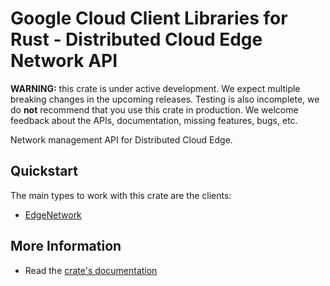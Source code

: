 # Google Cloud Client Libraries for Rust - Distributed Cloud Edge Network API

<!-- Code generated by sidekick. DO NOT EDIT. -->

**WARNING:** this crate is under active development. We expect multiple breaking
changes in the upcoming releases. Testing is also incomplete, we do **not**
recommend that you use this crate in production. We welcome feedback about the
APIs, documentation, missing features, bugs, etc.

Network management API for Distributed Cloud Edge.

## Quickstart

The main types to work with this crate are the clients:

- [EdgeNetwork]

## More Information

- Read the [crate's documentation](https://docs.rs/google-cloud-edgenetwork-v1/latest/google-cloud-edgenetwork-v1)

[EdgeNetwork]: https://docs.rs/google-cloud-edgenetwork-v1/latest/google_cloud_edgenetwork_v1/client/struct.EdgeNetwork.html
